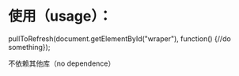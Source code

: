 # 使用（usage）： 
pullToRefresh(document.getElementById("wraper"), function() {//do something});

不依赖其他库（no dependence）
